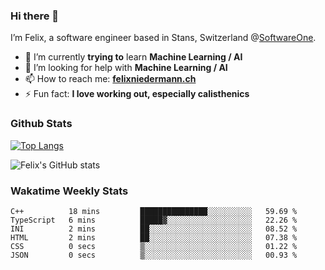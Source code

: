 ### Hi there 👋

I’m Felix, a software engineer based in Stans, Switzerland @[SoftwareOne](https://www.softwareone.com/en-ch/). 

- 🌱 I’m currently **trying to** learn **Machine Learning / AI**
- 🤔 I’m looking for help with **Machine Learning / AI**
- 📫 How to reach me: **[felixniedermann.ch](https://felixniedermann.ch)**
- ⚡ Fun fact: **I love working out, especially calisthenics**

### Github Stats

[![Top Langs](https://github-readme-stats.vercel.app/api/top-langs/?username=FelixNiedermann&layout=compact&langs_count=10&theme=dracula)](https://github.com/FelixNiedermann)

![Felix's GitHub stats](https://github-readme-stats.vercel.app/api?username=FelixNiedermann&show_icons=true&theme=dracula)

### Wakatime Weekly Stats
<!--START_SECTION:waka-->

```text
C++          18 mins         ███████████████░░░░░░░░░░   59.69 %
TypeScript   6 mins          █████▓░░░░░░░░░░░░░░░░░░░   22.26 %
INI          2 mins          ██░░░░░░░░░░░░░░░░░░░░░░░   08.52 %
HTML         2 mins          ██░░░░░░░░░░░░░░░░░░░░░░░   07.38 %
CSS          0 secs          ▒░░░░░░░░░░░░░░░░░░░░░░░░   01.22 %
JSON         0 secs          ▒░░░░░░░░░░░░░░░░░░░░░░░░   00.93 %
```

<!--END_SECTION:waka-->
